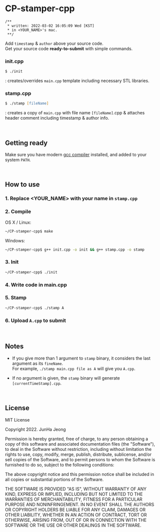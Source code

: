 # CP-stamper-cpp

```
/**
 * written: 2022-03-02 16:05:09 Wed [KST]
 * in <YOUR_NAME>'s mac.
 **/
```
Add `timestamp` & `author` above your source code.  
Get your source code **ready-to-submit** with simple commands.

### init.cpp
```zsh
$ ./init
```
: creates/overrides `main.cpp` template including necessary STL libraries.

### stamp.cpp
```zsh
$ ./stamp [fileName]
```
: creates a copy of `main.cpp` with file name `[fileName]`.cpp & attaches header comment including timestamp & author info.

<br/>

## Getting ready

Make sure you have modern [gcc compiler](https://gcc.gnu.org/releases.html) installed, and added to your system `PATH`.

<br/>

## How to use

### 1. Replace **<YOUR_NAME>** with your name in `stamp.cpp`

### 2. Compile
OS X / Linux:
```zsh
~/CP-stamper-cpp$ make
```
Windows:
```zsh
~/CP-stamper-cpp$ g++ init.cpp -o init && g++ stamp.cpp -o stamp
```

### 3. Init
```zsh
~/CP-stamper-cpp$ ./init
```

### 4. Write code in main.cpp

### 5. Stamp
```zsh
~/CP-stamper-cpp$ ./stamp A
```

### 6. Upload `A.cpp` to submit

<br/>

## Notes

- If you give more than 1 argument to `stamp` binary, it considers the last argument as its `fineName`.  
For example, `./stamp main.cpp file as A` will give you `A.cpp`.

- If no argument is given, the `stamp` binary will generate `[currentTimeStamp].cpp`.

<br/>

## License

MIT License

Copyright 2022. JunHa Jeong

Permission is hereby granted, free of charge, to any person obtaining a copy
of this software and associated documentation files (the "Software"), to deal
in the Software without restriction, including without limitation the rights
to use, copy, modify, merge, publish, distribute, sublicense, and/or sell
copies of the Software, and to permit persons to whom the Software is
furnished to do so, subject to the following conditions:

The above copyright notice and this permission notice shall be included in all
copies or substantial portions of the Software.

THE SOFTWARE IS PROVIDED "AS IS", WITHOUT WARRANTY OF ANY KIND, EXPRESS OR
IMPLIED, INCLUDING BUT NOT LIMITED TO THE WARRANTIES OF MERCHANTABILITY,
FITNESS FOR A PARTICULAR PURPOSE AND NONINFRINGEMENT. IN NO EVENT SHALL THE
AUTHORS OR COPYRIGHT HOLDERS BE LIABLE FOR ANY CLAIM, DAMAGES OR OTHER
LIABILITY, WHETHER IN AN ACTION OF CONTRACT, TORT OR OTHERWISE, ARISING FROM,
OUT OF OR IN CONNECTION WITH THE SOFTWARE OR THE USE OR OTHER DEALINGS IN THE
SOFTWARE.
